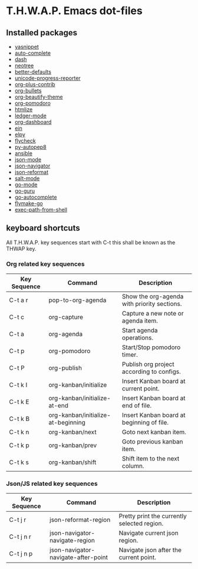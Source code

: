 # T.H.W.A.P. Emacs dot-files

## Installed packages
  - [yasnippet](https://github.com/joaotavora/yasnippet)      
  - [auto-complete](https://github.com/auto-complete/auto-complete)
  - [dash](https://github.com/magnars/dash.el)
  - [neotree](https://github.com/jaypei/emacs-neotree)
  - [better-defaults](https://github.com/technomancy/better-defaults)
  - [unicode-progress-reporter](https://www.emacswiki.org/emacs/unicode-progress-reporter.el)
  - [org-plus-contrib](https://orgmode.org/worg/org-contrib/)
  - [org-bullets](https://github.com/sabof/org-bullets)
  - [org-beautify-theme](https://github.com/jonnay/org-beautify-theme)
  - [org-pomodoro](https://github.com/lolownia/org-pomodoro)
  - [htmlize](https://github.com/hniksic/emacs-htmlize)
  - [ledger-mode](https://github.com/ledger/ledger-mode)
  - [org-dashboard](https://github.com/rakanalh/emacs-dashboard)
  - [ein](https://github.com/tkf/emacs-ipython-notebook)
  - [elpy](https://github.com/jorgenschaefer/elpy)
  - [flycheck](https://github.com/flycheck/flycheck)
  - [py-autopep8](https://github.com/paetzke/py-autopep8.el)
  - [ansible](https://github.com/k1LoW/emacs-ansible)
  - [json-mode](https://github.com/joshwnj/json-mode)
  - [json-navigator](https://github.com/DamienCassou/json-navigator)
  - [json-reformat](https://github.com/gongo/json-reformat)
  - [salt-mode](https://github.com/glynnforrest/salt-mode)
  - [go-mode](https://github.com/dominikh/go-mode.el)
  - [go-guru](https://www.emacswiki.org/emacs/GoLangMode)
  - [go-autocomplete](https://www.emacswiki.org/emacs/AutoComplete)
  - [flymake-go](https://github.com/dougm/goflymake)
  - [exec-path-from-shell](https://github.com/purcell/exec-path-from-shell)
  
## keyboard shortcuts

All T.H.W.A.P. key sequences start with C-t this shall be known as the THWAP key.

### Org related key sequences

| Key Sequence | Command                             | Description                                 |
|--------------|-------------------------------------|---------------------------------------------|
| C-t a r      | pop-to-org-agenda                   | Show the org-agenda with priority sections. |
| C-t c        | org-capture                         | Capture a new note or agenda item.          |
| C-t a        | org-agenda                          | Start agenda operations.                    |
| C-t p        | org-pomodoro                        | Start/Stop pomodoro timer.                  |
| C-t P        | org-publish                         | Publish org project according to configs.   |
| C-t k I      | org-kanban/initialize               | Insert Kanban board at current point.       |
| C-t k E      | org-kanban/initialize-at-end        | Insert Kanban board at end of file.         |
| C-t k B      | org-kanban/initialize-at-beginning  | Insert Kanban board at beginning of file.   |
| C-t k n      | org-kanban/next                     | Goto next kanban item.                      |
| C-t k p      | org-kanban/prev                     | Goto previous kanban item.                  |
| C-t k s      | org-kanban/shift                    | Shift item to the next column.              |

### Json/JS related key sequences

| Key Sequence | Command                             | Description                                 |
|--------------|-------------------------------------|---------------------------------------------|
| C-t j r      | json-reformat-region                | Pretty print the currently selected region. |
| C-t j n r    | json-navigator-navigate-region      | Navigate current json region.               |
| C-t j n p    | json-navigator-navigate-after-point | Navigate json after the current point.      |
